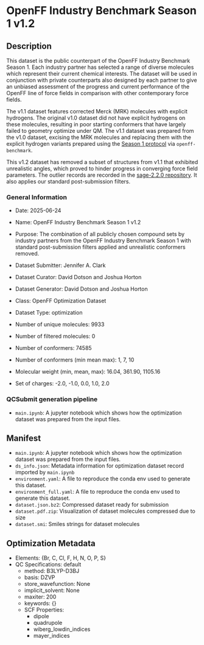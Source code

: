 # OpenFF Industry Benchmark Season 1 v1.2

## Description

This dataset is the public counterpart of the OpenFF Industry Benchmark Season 1.
Each industry partner has selected a range of diverse molecules which represent their current chemical interests.
The dataset will be used in conjunction with private counterparts also designed by each partner to give an unbiased assessment of the progress and current performance of the OpenFF line of force fields in comparison with other contemporary force fields.

The v1.1 dataset features corrected Merck (MRK) molecules with explicit hydrogens.
The original v1.0 dataset did not have explicit hydrogens on these molecules, resulting in poor starting conformers that have largely failed to geometry optimize under QM.
The v1.1 dataset was prepared from the v1.0 dataset, excising the MRK molecules and replacing them with the explicit hydrogen variants prepared using the [Season 1 protocol](https://openforcefield.atlassian.net/wiki/spaces/PS/pages/971898891/Optimization+Benchmarking+Protocol+-+Season+1) via `openff-benchmark`.

This v1.2 dataset has removed a subset of structures from v1.1 that exhibited unrealistic angles, which proved to hinder progress in converging force field parameters. The outlier records are recorded in the [sage-2.2.0 repository](https://github.com/openforcefield/sage-2.2.0/blob/main/05_benchmark_forcefield/process_bm/problem_ids/all_r7_outliers.txt). It also applies our standard post-submission filters.

### General Information

- Date: 2025-06-24
- Name: OpenFF Industry Benchmark Season 1 v1.2
- Purpose: The combination of all publicly chosen compound sets by industry partners from the OpenFF Industry Benchmark Season 1 with standard post-submission filters applied and unrealistic conformers removed.
- Dataset Submitter: Jennifer A. Clark
- Dataset Curator: David Dotson and Joshua Horton
- Dataset Generator: David Dotson and Joshua Horton

- Class: OpenFF Optimization Dataset
- Dataset Type: optimization
- Number of unique molecules:   9933
- Number of filtered molecules: 0
- Number of conformers:         74585
- Number of conformers (min mean max): 1, 7, 10
- Molecular weight (min, mean, max): 16.04, 361.90, 1105.16
- Set of charges: -2.0, -1.0, 0.0, 1.0, 2.0

### QCSubmit generation pipeline

* `main.ipynb`: A jupyter notebook which shows how the optimization dataset was prepared from the input files.

## Manifest

* `main.ipynb`: A jupyter notebook which shows how the optimization dataset was prepared from the input files.
* `ds_info.json`: Metadata information for optimization dataset record imported by `main.ipynb`
* `environment.yaml`: A file to reproduce the conda env used to generate this dataset.
* `environment_full.yaml`: A file to reproduce the conda env used to generate this dataset.
* `dataset.json.bz2`: Compressed dataset ready for submission
* `dataset.pdf.zip`: Visualization of dataset molecules compressed due to size
* `dataset.smi`: Smiles strings for dataset molecules

## Optimization Metadata

* Elements: {Br, C, Cl, F, H, N, O, P, S}
* QC Specifications: default
  * method: B3LYP-D3BJ
  * basis: DZVP
  * store_wavefunction: None
  * implicit_solvent: None
  * maxiter: 200
  * keywords: {}
  * SCF Properties:
    * dipole
    * quadrupole
    * wiberg_lowdin_indices
    * mayer_indices

